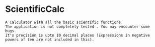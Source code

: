 # ScientificCalc
    A Calculator with all the basic scientific functions.
	The application is not completely tested . You may encounter some bugs.
	It's precision is upto 10 decimal places (Expressions in negative powers of ten are not included in this).
 	
	
		 

